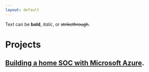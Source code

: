 ```yaml
---
layout: default
---
```


Text can be **bold**, _italic_, or ~~strikethrough~~.

# Projects

## [Building a home SOC with Microsoft Azure](./pages/project-1.md).
